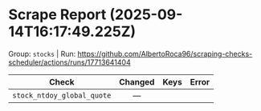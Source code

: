 # Scrape Report (2025-09-14T16:17:49.225Z)

Group: `stocks`  |  Run: https://github.com/AlbertoRoca96/scraping-checks-scheduler/actions/runs/17713641404

| Check | Changed | Keys | Error |
|---|:---:|:--|:--|
| `stock_ntdoy_global_quote` | — |  |  |
